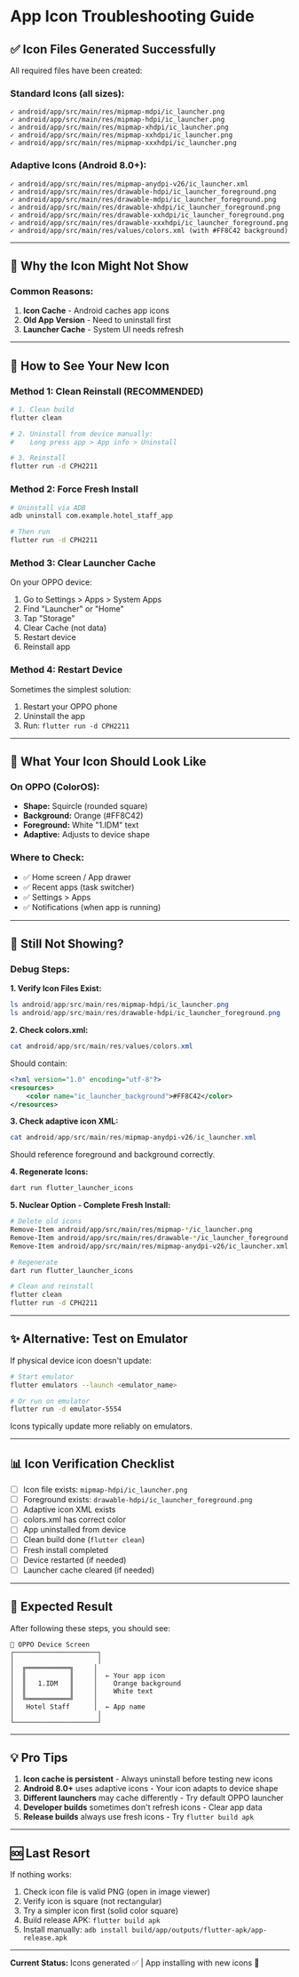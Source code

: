 # App Icon Troubleshooting Guide

## ✅ Icon Files Generated Successfully

All required files have been created:

### Standard Icons (all sizes):
```
✓ android/app/src/main/res/mipmap-mdpi/ic_launcher.png
✓ android/app/src/main/res/mipmap-hdpi/ic_launcher.png
✓ android/app/src/main/res/mipmap-xhdpi/ic_launcher.png
✓ android/app/src/main/res/mipmap-xxhdpi/ic_launcher.png
✓ android/app/src/main/res/mipmap-xxxhdpi/ic_launcher.png
```

### Adaptive Icons (Android 8.0+):
```
✓ android/app/src/main/res/mipmap-anydpi-v26/ic_launcher.xml
✓ android/app/src/main/res/drawable-hdpi/ic_launcher_foreground.png
✓ android/app/src/main/res/drawable-mdpi/ic_launcher_foreground.png
✓ android/app/src/main/res/drawable-xhdpi/ic_launcher_foreground.png
✓ android/app/src/main/res/drawable-xxhdpi/ic_launcher_foreground.png
✓ android/app/src/main/res/drawable-xxxhdpi/ic_launcher_foreground.png
✓ android/app/src/main/res/values/colors.xml (with #FF8C42 background)
```

---

## 🔧 Why the Icon Might Not Show

### Common Reasons:

1. **Icon Cache** - Android caches app icons
2. **Old App Version** - Need to uninstall first
3. **Launcher Cache** - System UI needs refresh

---

## 📱 How to See Your New Icon

### Method 1: Clean Reinstall (RECOMMENDED)
```bash
# 1. Clean build
flutter clean

# 2. Uninstall from device manually:
#    Long press app > App info > Uninstall

# 3. Reinstall
flutter run -d CPH2211
```

### Method 2: Force Fresh Install
```bash
# Uninstall via ADB
adb uninstall com.example.hotel_staff_app

# Then run
flutter run -d CPH2211
```

### Method 3: Clear Launcher Cache
On your OPPO device:
1. Go to Settings > Apps > System Apps
2. Find "Launcher" or "Home"
3. Tap "Storage"
4. Clear Cache (not data)
5. Restart device
6. Reinstall app

### Method 4: Restart Device
Sometimes the simplest solution:
1. Restart your OPPO phone
2. Uninstall the app
3. Run: `flutter run -d CPH2211`

---

## 🎨 What Your Icon Should Look Like

### On OPPO (ColorOS):
- **Shape:** Squircle (rounded square)
- **Background:** Orange (#FF8C42)
- **Foreground:** White "1.IDM" text
- **Adaptive:** Adjusts to device shape

### Where to Check:
- ✅ Home screen / App drawer
- ✅ Recent apps (task switcher)
- ✅ Settings > Apps
- ✅ Notifications (when app is running)

---

## 🐛 Still Not Showing?

### Debug Steps:

**1. Verify Icon Files Exist:**
```powershell
ls android/app/src/main/res/mipmap-hdpi/ic_launcher.png
ls android/app/src/main/res/drawable-hdpi/ic_launcher_foreground.png
```

**2. Check colors.xml:**
```powershell
cat android/app/src/main/res/values/colors.xml
```
Should contain:
```xml
<?xml version="1.0" encoding="utf-8"?>
<resources>
    <color name="ic_launcher_background">#FF8C42</color>
</resources>
```

**3. Check adaptive icon XML:**
```powershell
cat android/app/src/main/res/mipmap-anydpi-v26/ic_launcher.xml
```
Should reference foreground and background correctly.

**4. Regenerate Icons:**
```bash
dart run flutter_launcher_icons
```

**5. Nuclear Option - Complete Fresh Install:**
```bash
# Delete old icons
Remove-Item android/app/src/main/res/mipmap-*/ic_launcher.png
Remove-Item android/app/src/main/res/drawable-*/ic_launcher_foreground.png -ErrorAction SilentlyContinue
Remove-Item android/app/src/main/res/mipmap-anydpi-v26/ic_launcher.xml -ErrorAction SilentlyContinue

# Regenerate
dart run flutter_launcher_icons

# Clean and reinstall
flutter clean
flutter run -d CPH2211
```

---

## ✨ Alternative: Test on Emulator

If physical device icon doesn't update:
```bash
# Start emulator
flutter emulators --launch <emulator_name>

# Or run on emulator
flutter run -d emulator-5554
```

Icons typically update more reliably on emulators.

---

## 📊 Icon Verification Checklist

- [ ] Icon file exists: `mipmap-hdpi/ic_launcher.png`
- [ ] Foreground exists: `drawable-hdpi/ic_launcher_foreground.png`
- [ ] Adaptive icon XML exists
- [ ] colors.xml has correct color
- [ ] App uninstalled from device
- [ ] Clean build done (`flutter clean`)
- [ ] Fresh install completed
- [ ] Device restarted (if needed)
- [ ] Launcher cache cleared (if needed)

---

## 🎯 Expected Result

After following these steps, you should see:

```
📱 OPPO Device Screen
┌─────────────────────┐
│                     │
│  ╔═══════════╗     │
│  ║           ║     │  ← Your app icon
│  ║   1.IDM   ║     │    Orange background
│  ║           ║     │    White text
│  ╚═══════════╝     │
│   Hotel Staff      │  ← App name
│                     │
└─────────────────────┘
```

---

## 💡 Pro Tips

1. **Icon cache is persistent** - Always uninstall before testing new icons
2. **Android 8.0+** uses adaptive icons - Your icon adapts to device shape
3. **Different launchers** may cache differently - Try default OPPO launcher
4. **Developer builds** sometimes don't refresh icons - Clear app data
5. **Release builds** always use fresh icons - Try `flutter build apk`

---

## 🆘 Last Resort

If nothing works:

1. Check icon file is valid PNG (open in image viewer)
2. Verify icon is square (not rectangular)
3. Try a simpler icon first (solid color square)
4. Build release APK: `flutter build apk`
5. Install manually: `adb install build/app/outputs/flutter-apk/app-release.apk`

---

**Current Status:** Icons generated ✅ | App installing with new icons 🔄
